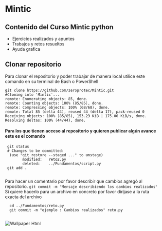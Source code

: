 # Mintic
## Contenido del Curso Mintic python
- Ejercicios realizados y apuntes
- Trabajos y retos resueltos
- Ayuda grafica
## Clonar repositorio
Para clonar el repositorio y poder trabajar de manera local utilice este comando 
en su terminal de Bash o PowerShell

```
git clone https://github.com/zeroprotec/Mintic.git
#Cloning into 'Mintic'...
remote: Enumerating objects: 85, done.
remote: Counting objects: 100% (85/85), done.
remote: Compressing objects: 100% (68/68), done.
remote: Total 85 (delta 44), reused 44 (delta 17), pack-reused 0
Receiving objects: 100% (85/85), 153.23 KiB | 175.00 KiB/s, done.
Resolving deltas: 100% (44/44), done.

```

#### Para los que tienen acceso al repositorio y quieren publicar algún avance este es el comando
```
 git status
 # Changes to be committed:
  (use "git restore --staged ..." to unstage)
        modified:   reto2.py
        deleted:    ../Fundamentos/script.py
 git add . 
 
 ```
 Para hacer un comentario por favor describir que cambios agregó al repositorio.
 ` git commit -m "Mensaje describiendo los cambios realizados" `
 Si quiere hacerlo para un archivo en concreto por favor diríjase a la ruta exacta del archivo
 ``` 
   cd ../Fundamentos/reto.py
   git commit -m "ejemplo : Cambios realizados" reto.py 
   
```
![Wallpaper Html](https://i.pinimg.com/564x/41/82/a9/4182a9dd330c6442c4a1fbc78274d838.jpg)
